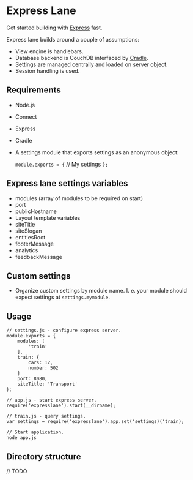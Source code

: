 
# Express Lane

Get started building with [Express](http://expressjs.com/) fast.

Express lane builds around a couple of assumptions:

- View engine is handlebars.
- Database backend is CouchDB interfaced by [Cradle](https://github.com/cloudhead/cradle).
- Settings are managed centrally and loaded on server object.
- Session handling is used.

## Requirements

- Node.js
- Connect
- Express
- Cradle
- A settings module that exports settings as an anonymous object:

    `module.exports = {`
        // My settings
    `};`

## Express lane settings variables

- modules (array of modules to be required on start)
- port
- publicHostname
- Layout template variables
 - siteTitle
 - siteSlogan
 - entitiesRoot
 - footerMessage
 - analytics
 - feedbackMessage

## Custom settings

- Organize custom settings by module name. I. e. your module should expect
  settings at `settings.mymodule`.

## Usage

    // settings.js - configure express server.
    module.exports = {
        modules: [
            'train'
        ],
        train: {
            cars: 12,
            number: 502
        }
        port: 8080,
        siteTitle: 'Transport'
    };

    // app.js - start express server.
    require('expresslane').start(__dirname);

    // train.js - query settings.
    var settings = require('expresslane').app.set('settings)('train);

    // Start application.
    node app.js


## Directory structure

// TODO
